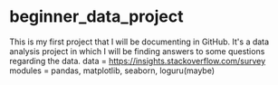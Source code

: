 # beginner_data_project
This is my first project that I will be documenting in GitHub.
It's a data analysis project in which I will be finding answers to some questions regarding the data.
data = https://insights.stackoverflow.com/survey
modules = pandas, matplotlib, seaborn, loguru(maybe)
